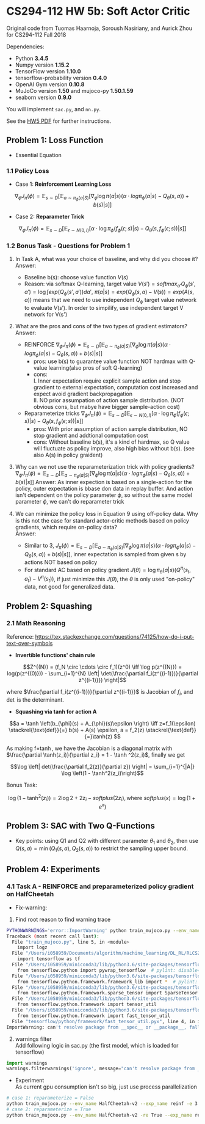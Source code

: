 # CS294-112 HW 5b: Soft Actor Critic
Original code from Tuomas Haarnoja, Soroush Nasiriany, and Aurick Zhou for CS294-112 Fall 2018

Dependencies:
 * Python **3.4.5**
 * Numpy version **1.15.2**
 * TensorFlow version **1.10.0**
 * tensorflow-probability version **0.4.0**
 * OpenAI Gym version **0.10.8**
 * MuJoCo version **1.50** and mujoco-py **1.50.1.59**
 * seaborn version **0.9.0**

You will implement `sac.py`, and `nn.py`.

See the [HW5 PDF](http://rail.eecs.berkeley.edu/deeprlcourse/static/homeworks/hw5b.pdf) for further instructions.

## Problem 1: Loss Function
* Essential Equation

### 1.1 Policy Loss

* Case 1: **Reinforcement Learning Loss**

$$\nabla_{\phi} J_{\pi}(\phi) = \mathop{\mathbb{E}}_{s \sim D} \left[ \mathop{\mathbb{E}}_{a \sim \pi_{\phi}(a|S)} [\nabla_{\phi} \log \pi(a|s) (\alpha \cdot log \pi_{\phi} (a|s) - Q_{\theta}(s, a)) + b(s) | s]  \right]$$

* Case 2: **Reparameter Trick**

$$\nabla_{\phi} J_{\pi}(\phi) = \mathop{\mathbb{E}}_{s \sim D} \left[ \mathop{\mathbb{E}}_{\epsilon \sim N(0, I)} [\alpha \cdot \log \pi_{\phi}(f_{\phi}(\epsilon;s)|s) - Q_{\theta}(s, f_{\phi}(\epsilon; s)) | s] \right]$$

### 1.2 Bonus Task - Questions for Problem 1

1. In Task A, what was your choice of baseline, and why did you choose it?   
   Answer:
    - Baseline b(s): choose value function $V(s)$
    - Reason: via softmax Q-learning, target value $V(s')=softmax_{a'}Q_{\phi}(s',a')=\log \int exp(Q_{\phi}(s',a'))da'$, $\pi(a|s)=exp(Q_{\phi}(s,a)-V(s))=exp(A(s,a))$ means that we need to use independent $Q_{\phi}$ target value network to evaluate $V(s')$. In order to simpilify, use independent target V network for V(s')

2. What are the pros and cons of the two types of gradient estimators?   
   Answer:
    - REINFORCE $\nabla_{\phi} J_{\pi}(\phi) = \mathop{\mathbb{E}}_{s \sim D} \left[ \mathop{\mathbb{E}}_{a \sim \pi_{\phi}(a|S)} [\nabla_{\phi} \log \pi(a|s) (\alpha \cdot log \pi_{\phi} (a|s) - Q_{\theta}(s, a)) + b(s) | s]  \right]$
      * pros: use b(s) to guarantee value function NOT hardmax with Q-value learning(also pros of soft Q-learning)
      * cons:  
        I. Inner expectation require explicit sample action and stop gradient to external expectation, computation cost increased and expect avoid gradient backpropagation  
        II. NO prior assumpation of action sample distribution. (NOT obvious cons, but mabye have bigger sample-action cost)
    - Reparameterize tricks $\nabla_{\phi} J_{\pi}(\phi) = \mathop{\mathbb{E}}_{s \sim D} \left[ \mathop{{}\mathbb{E}}_{\epsilon \sim N(0, I)} [\alpha \cdot \log \pi_{\phi}(f_{\phi}(\epsilon;s)|s) - Q_{\theta}(s, f_{\phi}(\epsilon; s)) | s] \right]$
      * pros: With prior assumption of action sample distribution, NO stop gradient and addtional computation cost
      * cons: Without baseline b(s), it's a kind of hardmax, so Q value will fluctuate as policy improve, also high bias without b(s). (see also A(s) in policy graident)

3. Why can we not use the reparameterization trick with policy gradients?   
    $\nabla_{\phi} J_{\pi}(\phi) = \mathop{\mathbb{E}}_{s \sim D} \left[ \mathop{\mathbb{E}}_{a \sim \pi_{\phi}(a|S)} [\nabla_{\phi} \log \pi(a|s) (\alpha \cdot log \pi_{\phi} (a|s) - Q_{\theta}(s, a)) + b(s) | s]  \right]$
    Answer:
    As inner expection is based on a single-action for the policy, outer expectation is bbase don data in replay buffer. And action isn't dependent on the policy parameter $\phi$, so without the same model parameter $\phi$, we can't do reparameter trick

4. We can minimize the policy loss in Equation 9 using oﬀ-policy data. Why is this not the case for standard actor-critic methods based on policy gradients, which require on-policy data?   
   Answer:  
    - Similar to 3, $J_{\pi}(\phi) = \mathop{\mathbb{E}}_{s \sim D} \left[ \mathop{\mathbb{E}}_{a \sim \pi_{\phi}(a|S)} [\nabla_{\phi} \log \pi(a|s) (\alpha \cdot log \pi_{\phi} (a|s) - Q_{\theta}(s, a)) + b(s) | s]  \right]$, inner expectation is sampled from given s by actions NOT based on policy
    - For standard AC based on policy gradient $J(\theta)=\log \pi_{\theta}(a|s)(Q^{\pi}(s_t, a_t) - V^{\pi}(s_t))$, if just minimize this $J(\theta)$, the $\theta$ is only used "on-policy" data, not good for generalized data.

## Problem 2: Squashing

### 2.1 Math Reasoning  
Reference: https://tex.stackexchange.com/questions/74125/how-do-i-put-text-over-symbols

* **Invertible functions' chain rule**

$$Z^{(N)} = (f_N \circ \cdots \circ f_1)(z^0) \iff \log p(z^{(N)}) = log(p(z^{(0)})) - \sum_{i=1}^{N} \left| \det(\frac{\partial f_i(z^{(i-1)})}{\partial z^{(i-1)}}) \right|$$

where $\frac{\partial f_i(z^{(i-1)})}{\partial z^{(i-1)}}$ is Jacobian of $f_i$, and $\det$ is the determinant.

* **Squashing via tanh for action A**

<!--
$$ a = \tanh \left(b_{\phi}(s) + A_{\phi}(s)\epsilon \right) \iff z=f_1(\epsilon) \triangleq b(s) + A(s) \epsilon, a = f_2(z) \triangleq \tanh(z) $$

or 

$$ a = \tanh \left(b_{\phi}(s) + A_{\phi}(s)\epsilon \right) \iff z=f_1(\epsilon) \equiv b(s) + A(s) \epsilon, a = f_2(z) \equiv \tanh(z) $$

or 
-->

$$a = \tanh \left(b_{\phi}(s) + A_{\phi}(s)\epsilon \right) \iff z=f_1(\epsilon) \stackrel{\text{def}}{=} b(s) + A(s) \epsilon, a = f_2(z) \stackrel{\text{def}}{=}\tanh(z) $$

As making f=$\tanh$, we have the Jacobian is a diagonal matrix with $\frac{\partial \tanh(z_i)}{\partial z_i} = 1 - \tanh ^2(z_i)$, finally we get

$$\log \left|  det(\frac{\partial f_2(z)}{\partial z}) \right| = \sum_{i=1}^{|A|} \log \left(1 - \tanh^2(z_i)\right)$$

Bonus Task:

$$\log \left(1 - \tanh^2(z_i)\right) = 2 \log 2 + 2 z_i - softplus(2z_i), \text{where } softplus(x) = \log(1+e^x)$$

## Problem 3: SAC with Two Q-Functions

* Key points: using Q1 and Q2 with different parameter $\theta_1$ and $\theta_2$, then use $Q(s,a)=\min(Q_1(s,a), Q_2(s,a))$ to restrict the sampling upper bound.

## Problem 4: Experiments

### 4.1 Task A - REINFORCE and preparameterized policy gradient on HalfCheetah
* Fix-warning:   
1. Find root reason to find warning trace   
```bash
PYTHONWARNINGS='error::ImportWarning' python train_mujoco.py --env_name HalfCheetah-v2 --exp_name reinf -e 3
Traceback (most recent call last):
  File "train_mujoco.py", line 5, in <module>
    import logz
  File "/Users/i058959/Documents/algorithm/machine_learning/DL_RL/RLCS294_by_ucberkeley/homework/RLBerkelyFa2018/hw5/sac/logz.py", line 20, in <module>
    import tensorflow as tf
  File "/Users/i058959/miniconda3/lib/python3.6/site-packages/tensorflow/__init__.py", line 22, in <module>
    from tensorflow.python import pywrap_tensorflow  # pylint: disable=unused-import
  File "/Users/i058959/miniconda3/lib/python3.6/site-packages/tensorflow/python/__init__.py", line 63, in <module>
    from tensorflow.python.framework.framework_lib import *  # pylint: disable=redefined-builtin
  File "/Users/i058959/miniconda3/lib/python3.6/site-packages/tensorflow/python/framework/framework_lib.py", line 30, in <module>
    from tensorflow.python.framework.sparse_tensor import SparseTensor
  File "/Users/i058959/miniconda3/lib/python3.6/site-packages/tensorflow/python/framework/sparse_tensor.py", line 26, in <module>
    from tensorflow.python.framework import tensor_util
  File "/Users/i058959/miniconda3/lib/python3.6/site-packages/tensorflow/python/framework/tensor_util.py", line 32, in <module>
    from tensorflow.python.framework import fast_tensor_util
  File "tensorflow/python/framework/fast_tensor_util.pyx", line 4, in init tensorflow.python.framework.fast_tensor_util
ImportWarning: can't resolve package from __spec__ or __package__, falling back on __name__ and __path__
```
2. warnings filter   
Add following logic in sac.py (the first model, which is loaded for tensorflow)
```python
import warnings
warnings.filterwarnings('ignore', message="can't resolve package from __spec__ or __package__, falling back on __name__ and __path__", category=ImportWarning, lineno=219)
```

* Experiment  
As current gpu consumption isn't so big, just use process parallelization
```bash
# case 1: reparameterize = False
python train_mujoco.py --env_name HalfCheetah-v2 --exp_name reinf -e 3 -p True
# case 2: reparameterize = True
python train_mujoco.py --env_name HalfCheetah-v2 -re True --exp_name reparam -e 3 -p True
```
